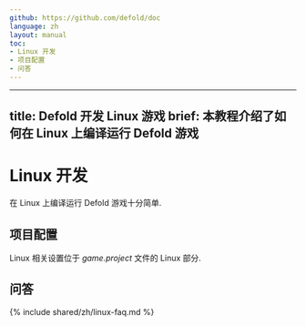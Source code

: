 ```yaml
---
github: https://github.com/defold/doc
language: zh
layout: manual
toc:
- Linux 开发
- 项目配置
- 问答
---
```



---
title: Defold 开发 Linux 游戏
brief: 本教程介绍了如何在 Linux 上编译运行 Defold 游戏
---

# Linux 开发

在 Linux 上编译运行 Defold 游戏十分简单.

## 项目配置

Linux 相关设置位于 *game.project* 文件的 Linux 部分.

## 问答
{% include shared/zh/linux-faq.md %}

